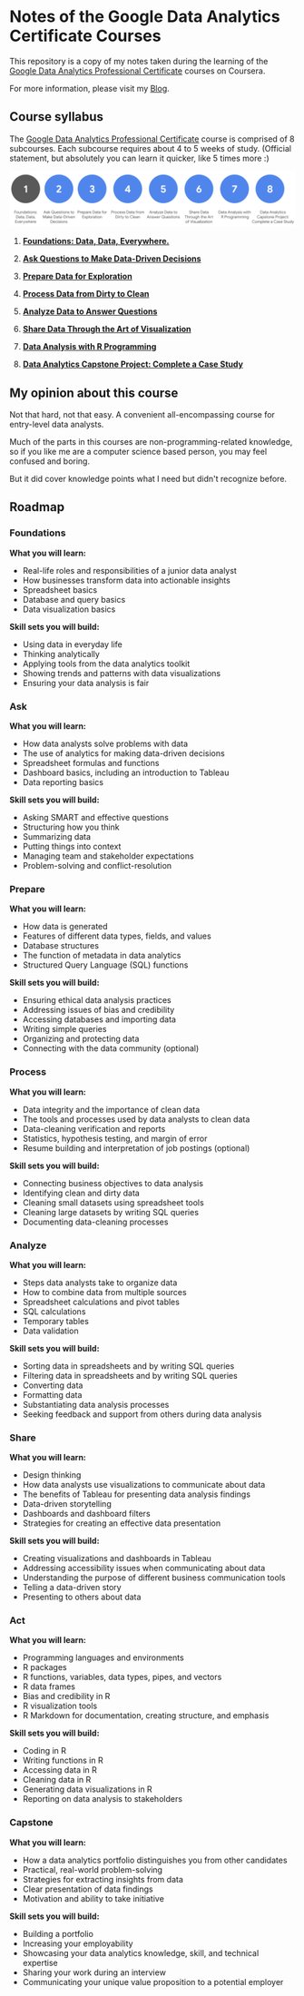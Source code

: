 # Notes of the Google Data Analytics Certificate Courses
This repository is a copy of my notes taken during the learning of the [Google Data Analytics Professional Certificate](https://www.coursera.org/professional-certificates/google-data-analytics) courses on Coursera.

For more information, please visit my [Blog](https://notes.kanon.dev/my-notes).



## Course syllabus

The [Google Data Analytics Professional Certificate](https://www.coursera.org/professional-certificates/google-data-analytics) course is comprised of 8 subcourses. Each subcourse requires about 4 to 5 weeks of study. (Official statement, but absolutely you can learn it quicker, like 5 times more :) 

![4VmkhBljSKOZpIQZY1ijyg_0a978cdb91ef47e1bdff301364d98615_Screen-Shot-2021-03-03-at-12.57.36-PM](README.assets/4VmkhBljSKOZpIQZY1ijyg_0a978cdb91ef47e1bdff301364d98615_Screen-Shot-2021-03-03-at-12.57.36-PM.png)




1. [**Foundations: Data, Data, Everywhere.**](https://github.com/reklanirs/Google_Data_Analytics_Certificate_Course_Notes/blob/main/0.%20Foundations%20--%20Data%2C%20Data%2C%20Everywhere.md)

2. **[Ask Questions to Make Data-Driven Decisions](https://github.com/reklanirs/Google_Data_Analytics_Certificate_Course_Notes/blob/main/1.%20Ask%20Questions%20to%20Make%20Data-Driven%20Decisions.md)**

3. [**Prepare Data for Exploration**](https://github.com/reklanirs/Google_Data_Analytics_Certificate_Course_Notes/blob/main/2.%20Prepare%20Data%20for%20Exploration.md)

4. [**Process Data from Dirty to Clean**](https://github.com/reklanirs/Google_Data_Analytics_Certificate_Course_Notes/blob/main/3.%20Process%20Data%20from%20Dirty%20to%20Clean.md)

5. [**Analyze Data to Answer Questions**](https://github.com/reklanirs/Google_Data_Analytics_Certificate_Course_Notes/blob/main/4.%20Analyze%20Data%20to%20Answer%20Questions.md)

6. [**Share Data Through the Art of Visualization**](https://github.com/reklanirs/Google_Data_Analytics_Certificate_Course_Notes/blob/main/5.%20Share%20Data%20Through%20the%20Art%20of%20Visualization.md)

7. [**Data Analysis with R Programming**](https://github.com/reklanirs/Google_Data_Analytics_Certificate_Course_Notes/blob/main/6.%20Data%20Analysis%20with%20R%20Programming.md)

8. [**Data Analytics Capstone Project: Complete a Case Study**](https://github.com/reklanirs/Google_Data_Analytics_Certificate_Course_Notes/blob/main/7.%20Capstone%20--%20Complete%20a%20Case%20Study.md)



## My opinion about this course

Not that hard, not that easy. A convenient all-encompassing course for entry-level data analysts.

Much of the parts in this courses are non-programming-related knowledge, so if you like me are a computer science based person, you may feel confused and boring.

But it did cover knowledge points what I need but didn't recognize before.



## Roadmap

### Foundations
**What you will learn:**

-   Real-life roles and responsibilities of a junior data analyst
-   How businesses transform data into actionable insights
-   Spreadsheet basics
-   Database and query basics
-   Data visualization basics

**Skill sets you will build:**
-   Using data in everyday life
-   Thinking analytically
-   Applying tools from the data analytics toolkit
-   Showing trends and patterns with data visualizations
-   Ensuring your data analysis is fair


### Ask
**What you will learn:**
-   How data analysts solve problems with data
-   The use of analytics for making data-driven decisions
-   Spreadsheet formulas and functions
-   Dashboard basics, including an introduction to Tableau
-   Data reporting basics

**Skill sets you will build:**
-   Asking SMART and effective questions
-   Structuring how you think
-   Summarizing data
-   Putting things into context
-   Managing team and stakeholder expectations
-   Problem-solving and conflict-resolution

### Prepare
**What you will learn:**
-   How data is generated
-   Features of different data types, fields, and values
-   Database structures
-   The function of metadata in data analytics
-   Structured Query Language (SQL) functions

**Skill sets you will build:**
-   Ensuring ethical data analysis practices
-   Addressing issues of bias and credibility
-   Accessing databases and importing data
-   Writing simple queries
-   Organizing and protecting data
-   Connecting with the data community (optional)

### Process
**What you will learn:**
-   Data integrity and the importance of clean data
-   The tools and processes used by data analysts to clean data
-   Data-cleaning verification and reports
-   Statistics, hypothesis testing, and margin of error
-   Resume building and interpretation of job postings (optional)

**Skill sets you will build:**
-   Connecting business objectives to data analysis
-   Identifying clean and dirty data
-   Cleaning small datasets using spreadsheet tools
-   Cleaning large datasets by writing SQL queries
-   Documenting data-cleaning processes

### Analyze
**What you will learn:**
-   Steps data analysts take to organize data
-   How to combine data from multiple sources
-   Spreadsheet calculations and pivot tables
-   SQL calculations
-   Temporary tables
-   Data validation

**Skill sets you will build:**
-   Sorting data in spreadsheets and by writing SQL queries
-   Filtering data in spreadsheets and by writing SQL queries
-   Converting data
-   Formatting data
-   Substantiating data analysis processes
-   Seeking feedback and support from others during data analysis

### Share
**What you will learn:**
-   Design thinking
-   How data analysts use visualizations to communicate about data
-   The benefits of Tableau for presenting data analysis findings
-   Data-driven storytelling
-   Dashboards and dashboard filters
-   Strategies for creating an effective data presentation

**Skill sets you will build:**
-   Creating visualizations and dashboards in Tableau
-   Addressing accessibility issues when communicating about data
-   Understanding the purpose of different business communication tools
-   Telling a data-driven story
-   Presenting to others about data


### Act
**What you will learn:**
-   Programming languages and environments
-   R packages
-   R functions, variables, data types, pipes, and vectors
-   R data frames
-   Bias and credibility in R
-   R visualization tools
-   R Markdown for documentation, creating structure, and emphasis

**Skill sets you will build:**
-   Coding in R
-   Writing functions in R
-   Accessing data in R
-   Cleaning data in R
-   Generating data visualizations in R
-   Reporting on data analysis to stakeholders


### Capstone
**What you will learn:**
-   How a data analytics portfolio distinguishes you from other candidates
-   Practical, real-world problem-solving
-   Strategies for extracting insights from data
-   Clear presentation of data findings
-   Motivation and ability to take initiative

**Skill sets you will build:**
-   Building a portfolio
-   Increasing your employability
-   Showcasing your data analytics knowledge, skill, and technical expertise
-   Sharing your work during an interview
-   Communicating your unique value proposition to a potential employer



